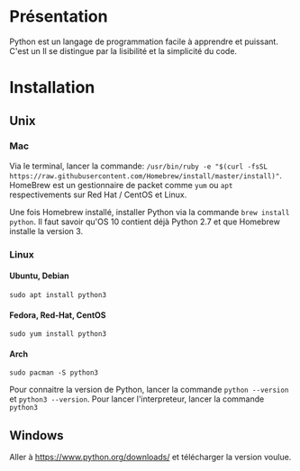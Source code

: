 <!-- TITLE: Python - Introduction -->
<!-- SUBTITLE: A quick summary of Introduction -->

# Présentation
Python est un langage de programmation facile à apprendre et puissant. C'est un 
Il se distingue par la lisibilité et la simplicité du code.

# Installation
## Unix
### Mac
Via le terminal, lancer la commande: `/usr/bin/ruby -e "$(curl -fsSL https://raw.githubusercontent.com/Homebrew/install/master/install)"`.
HomeBrew est un gestionnaire de packet comme `yum` ou `apt` respectivements sur Red Hat / CentOS et Linux.

Une fois Homebrew installé, installer Python via la commande `brew install python`.
Il faut savoir qu'OS 10 contient déjà Python 2.7 et que Homebrew installe la version 3.

### Linux
#### Ubuntu, Debian
`sudo apt install python3`

#### Fedora, Red-Hat, CentOS
`sudo yum install python3`

#### Arch
`sudo pacman -S python3`

Pour connaitre la version de Python, lancer la commande `python --version` et `python3 --version`.
Pour lancer l'interpreteur, lancer la commande `python3`

## Windows
Aller à https://www.python.org/downloads/ et télécharger la version voulue.